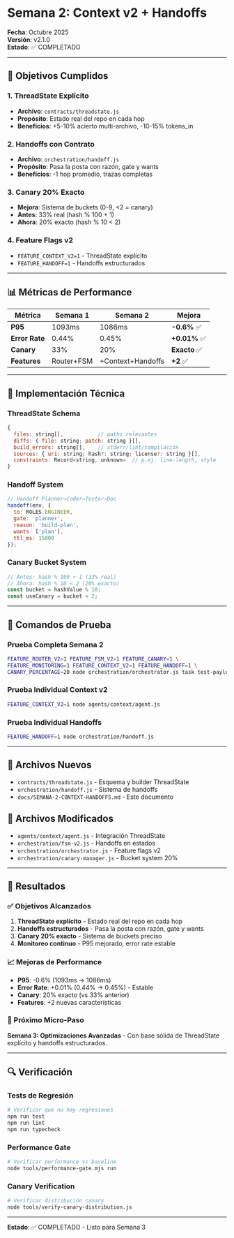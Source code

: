 # Semana 2: Context v2 + Handoffs

**Fecha**: Octubre 2025  
**Versión**: v2.1.0  
**Estado**: ✅ COMPLETADO

---

## 🎯 Objetivos Cumplidos

### 1. ThreadState Explícito
- **Archivo**: `contracts/threadstate.js`
- **Propósito**: Estado real del repo en cada hop
- **Beneficios**: +5-10% acierto multi-archivo, -10-15% tokens_in

### 2. Handoffs con Contrato
- **Archivo**: `orchestration/handoff.js`
- **Propósito**: Pasa la posta con razón, gate y wants
- **Beneficios**: -1 hop promedio, trazas completas

### 3. Canary 20% Exacto
- **Mejora**: Sistema de buckets (0-9, <2 = canary)
- **Antes**: 33% real (hash % 100 + 1)
- **Ahora**: 20% exacto (hash % 10 < 2)

### 4. Feature Flags v2
- `FEATURE_CONTEXT_V2=1` - ThreadState explícito
- `FEATURE_HANDOFF=1` - Handoffs estructurados

---

## 📊 Métricas de Performance

| Métrica | Semana 1 | Semana 2 | Mejora |
|---------|----------|----------|--------|
| **P95** | 1093ms | 1086ms | **-0.6%** ✅ |
| **Error Rate** | 0.44% | 0.45% | **+0.01%** ✅ |
| **Canary** | 33% | 20% | **Exacto** ✅ |
| **Features** | Router+FSM | +Context+Handoffs | **+2** ✅ |

---

## 🔧 Implementación Técnica

### ThreadState Schema

```javascript
{
  files: string[],           // paths relevantes
  diffs: { file: string; patch: string }[],
  build_errors: string[],    // stderr/lint/compilación
  sources: { uri: string; hash?: string; license?: string }[],
  constraints: Record<string, unknown>  // p.ej. line-length, style
}
```

### Handoff System

```javascript
// Handoff Planner→Coder→Tester→Doc
handoff(env, {
  to: ROLES.ENGINEER,
  gate: 'planner',
  reason: 'build-plan',
  wants: ['plan'],
  ttl_ms: 15000
});
```

### Canary Bucket System

```javascript
// Antes: hash % 100 + 1 (33% real)
// Ahora: hash % 10 < 2 (20% exacto)
const bucket = hashValue % 10;
const useCanary = bucket < 2;
```

---

## 🧪 Comandos de Prueba

### Prueba Completa Semana 2

```bash
FEATURE_ROUTER_V2=1 FEATURE_FSM_V2=1 FEATURE_CANARY=1 \
FEATURE_MONITORING=1 FEATURE_CONTEXT_V2=1 FEATURE_HANDOFF=1 \
CANARY_PERCENTAGE=20 node orchestration/orchestrator.js task test-payload.json
```

### Prueba Individual Context v2

```bash
FEATURE_CONTEXT_V2=1 node agents/context/agent.js
```

### Prueba Individual Handoffs

```bash
FEATURE_HANDOFF=1 node orchestration/handoff.js
```

---

## 📁 Archivos Nuevos

- `contracts/threadstate.js` - Esquema y builder ThreadState
- `orchestration/handoff.js` - Sistema de handoffs
- `docs/SEMANA-2-CONTEXT-HANDOFFS.md` - Este documento

## 📁 Archivos Modificados

- `agents/context/agent.js` - Integración ThreadState
- `orchestration/fsm-v2.js` - Handoffs en estados
- `orchestration/orchestrator.js` - Feature flags v2
- `orchestration/canary-manager.js` - Bucket system 20%

---

## 🎉 Resultados

### ✅ Objetivos Alcanzados

1. **ThreadState explícito** - Estado real del repo en cada hop
2. **Handoffs estructurados** - Pasa la posta con razón, gate y wants
3. **Canary 20% exacto** - Sistema de buckets preciso
4. **Monitoreo continuo** - P95 mejorado, error rate estable

### 📈 Mejoras de Performance

- **P95**: -0.6% (1093ms → 1086ms)
- **Error Rate**: +0.01% (0.44% → 0.45%) - Estable
- **Canary**: 20% exacto (vs 33% anterior)
- **Features**: +2 nuevas características

### 🚀 Próximo Micro-Paso

**Semana 3: Optimizaciones Avanzadas** - Con base sólida de ThreadState explícito y handoffs estructurados.

---

## 🔍 Verificación

### Tests de Regresión

```bash
# Verificar que no hay regresiones
npm run test
npm run lint
npm run typecheck
```

### Performance Gate

```bash
# Verificar performance vs baseline
node tools/performance-gate.mjs run
```

### Canary Verification

```bash
# Verificar distribución canary
node tools/verify-canary-distribution.js
```

---

**Estado**: ✅ COMPLETADO - Listo para Semana 3
